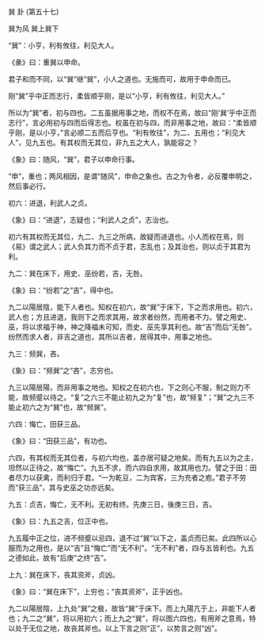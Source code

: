 巽 卦 (第五十七)

巽为风 巽上巽下

“巽”：小亨，利有攸往，利见大人。

《彖》曰：重巽以申命。

君子和而不同，以“巽”继“巽”，小人之道也。无施而可，故用于申命而已。

刚“巽”乎中正而志行，柔皆顺乎刚，是以“小亨，利有攸往，利见大人。”

所以为“巽”者，初与四也。二五虽据用事之地，而权不在焉，故曰“刚‘巽’乎中正而志行”，言必用初与四而后得志也。权虽在初与四，而非用事之地，故曰：“柔皆顺乎刚，是以小亨，”言必顺二五而后亨也。“利有攸往”，为二、五用也；“利见大人”，见九五也。有其权而无其位，非九五之大人，孰能容之？

《象》曰：随风，“巽”，君子以申命行事。

“申”，重也；两风相因，是谓“随风”，申命之象也。古之为令者，必反覆申明之，然后事必行。

初六：进退，利武人之贞。

《象》曰：“进退”，志疑也；“利武人之贞”，志治也。

初六有其权而无其位，九二、九三之所病，故疑而进退也。小人而权在焉，则《易》谓之武人；武人负其力而不贞于君，志乱也；及其治也，则以贞于其君为利。

九二：巽在床下，用史、巫纷若，吉，无咎。

《象》曰：“纷若”之“吉”，得中也。

九二以陽居陰，能下人者也。知权在初六，故“巽”于床下，下之而求用也。初六，武人也；方且进退，我则下之而求其用，故求者纷然，而用者不力。譬之用史、巫，将以求福于神，神之降福未可知，而史、巫先享其利也。故“吉”而后“无咎”。纷然而求人者，非吉之道也，其所以吉者，居得其中，用事之地也。

九三：频巽，吝。

《象》曰：“频巽”之“吝”，志穷也。

九三以陽居陽，而非用事之地也。知权之在初六也，下之则心不服，制之则力不能，故频蹙以待之。“复”之六三不能止初九之为“复”也，故“频复”；“巽”之九三不能止初六之为“巽”也，故“频巽”。

六四：悔亡，田获三品。

《象》曰：“田获三品”，有功也。

六四，有其权而无其位者，与初六均也，盖亦居可疑之地矣。而有九五以为之主，坦然以正待之，故“悔亡”。九五不求，而六四自求用，故其用也力。譬之于田：田者尽力以获禽，而利归于君。“一为乾豆，二为宾客，三为充者之庖。”君子不劳而“获三品”，其与史巫之功亦远矣。

九五：贞吉，悔亡，无不利。无初有终。先庚三日，後庚三日，吉。

《象》曰：九五之吉，位正中也。

九五履中正之位，进不频蹙以忌四，退不过“巽”以下之，盖贞而已矣。此四所以心服而为之用也，是以“吉”且“悔亡”而“无不利”。“无不利”者，四与五皆利也。九五之德如此，故有“后庚”之终“吉”。

上九：巽在床下，丧其资斧，贞凶。

《象》曰：“巽在床下”，上穷也；“丧其资斧”，正乎凶也。

九二以陽居陰，上九处“巽”之极，故皆“巽”于床下。而上九陽亢于上，非能下人者也；九二之“巽”，将以用初六；而上九之“巽”，将以图六四也，有用斧之意焉，特以处于无位之地，故丧其斧也。以上下言之则“正”，以势言之则“凶”。

